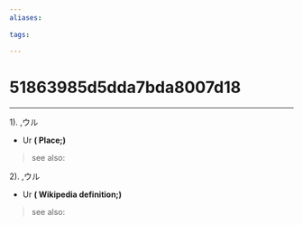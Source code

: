 ```yaml
---
aliases:
    
tags:
    
---
```


# 51863985d5dda7bda8007d18
---
1).
,ウル

- Ur
**( Place;)**
> see also: 
            
2).
,ウル

- Ur
**( Wikipedia definition;)**
> see also: 
            